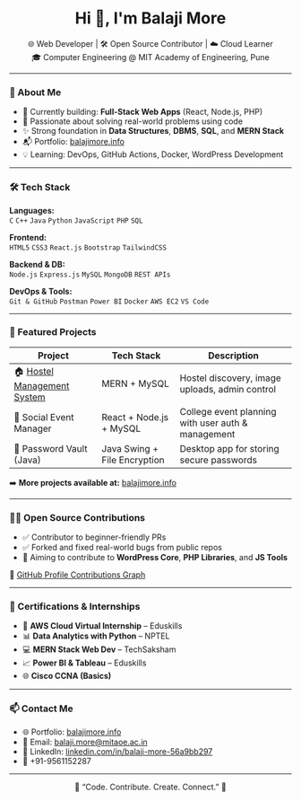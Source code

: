 <!-- README.md for GitHub profile BalajiMore-91 -->

<h1 align="center">Hi 👋, I'm Balaji More</h1>

<p align="center">
  🌐 Web Developer | 🛠️ Open Source Contributor | ☁️ Cloud Learner<br>
  🎓 Computer Engineering @ MIT Academy of Engineering, Pune
</p>

---

### 🚀 About Me

- 🔭 Currently building: **Full-Stack Web Apps** (React, Node.js, PHP)
- 🧩 Passionate about solving real-world problems using code
- ✨ Strong foundation in **Data Structures**, **DBMS**, **SQL**, and **MERN Stack**
- 📬 Portfolio: [balajimore.info](https://balajimore.info)
- 💡 Learning: DevOps, GitHub Actions, Docker, WordPress Development

---

### 🛠️ Tech Stack

**Languages:**  
`C` `C++` `Java` `Python` `JavaScript` `PHP` `SQL`

**Frontend:**  
`HTML5` `CSS3` `React.js` `Bootstrap` `TailwindCSS`

**Backend & DB:**  
`Node.js` `Express.js` `MySQL` `MongoDB` `REST APIs`

**DevOps & Tools:**  
`Git & GitHub` `Postman` `Power BI` `Docker` `AWS EC2` `VS Code`

---

### 🌟 Featured Projects

| Project                            | Tech Stack                   | Description |
|------------------------------------|-------------------------------|-------------|
| 🏠 [Hostel Management System](#)   | MERN + MySQL                  | Hostel discovery, image uploads, admin control |
| 📅 Social Event Manager            | React + Node.js + MySQL       | College event planning with user auth & management |
| 🔐 Password Vault (Java)           | Java Swing + File Encryption  | Desktop app for storing secure passwords |

➡️ **More projects available at:** [balajimore.info](https://balajimore.info)

---

### 👨‍💻 Open Source Contributions

- ✅ Contributor to beginner-friendly PRs
- ✅ Forked and fixed real-world bugs from public repos
- 🚀 Aiming to contribute to **WordPress Core**, **PHP Libraries**, and **JS Tools**

📌 [GitHub Profile Contributions Graph](https://github.com/BalajiMore-91)

---

### 📜 Certifications & Internships

- 🧠 **AWS Cloud Virtual Internship** – Eduskills
- 📊 **Data Analytics with Python** – NPTEL
- 💻 **MERN Stack Web Dev** – TechSaksham
- 📈 **Power BI & Tableau** – Eduskills
- 🌐 **Cisco CCNA (Basics)**

---

### 📫 Contact Me

- 🌐 Portfolio: [balajimore.info](https://balajimore.info)
- 📧 Email: balaji.more@mitaoe.ac.in
- 💼 LinkedIn: [linkedin.com/in/balaji-more-56a9bb297](https://linkedin.com/in/balaji-more-56a9bb297)
- 📱 +91-9561152287

---

<p align="center">
  🚀 “Code. Contribute. Create. Connect.” 🚀
</p>
